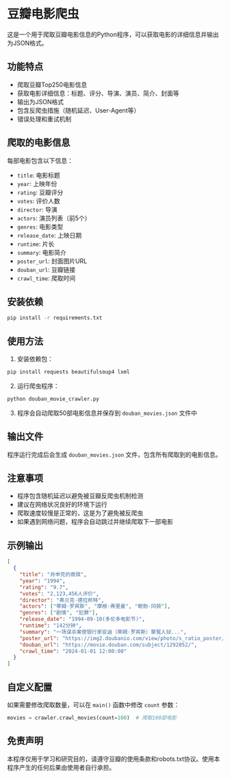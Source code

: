 # 豆瓣电影爬虫

这是一个用于爬取豆瓣电影信息的Python程序，可以获取电影的详细信息并输出为JSON格式。

## 功能特点

- 爬取豆瓣Top250电影信息
- 获取电影详细信息：标题、评分、导演、演员、简介、封面等
- 输出为JSON格式
- 包含反爬虫措施（随机延迟、User-Agent等）
- 错误处理和重试机制

## 爬取的电影信息

每部电影包含以下信息：
- `title`: 电影标题
- `year`: 上映年份
- `rating`: 豆瓣评分
- `votes`: 评价人数
- `director`: 导演
- `actors`: 演员列表（前5个）
- `genres`: 电影类型
- `release_date`: 上映日期
- `runtime`: 片长
- `summary`: 电影简介
- `poster_url`: 封面图片URL
- `douban_url`: 豆瓣链接
- `crawl_time`: 爬取时间

## 安装依赖

```bash
pip install -r requirements.txt
```

## 使用方法

1. 安装依赖包：
```bash
pip install requests beautifulsoup4 lxml
```

2. 运行爬虫程序：
```bash
python douban_movie_crawler.py
```

3. 程序会自动爬取50部电影信息并保存到 `douban_movies.json` 文件中

## 输出文件

程序运行完成后会生成 `douban_movies.json` 文件，包含所有爬取到的电影信息。

## 注意事项

- 程序包含随机延迟以避免被豆瓣反爬虫机制检测
- 建议在网络状况良好的环境下运行
- 爬取速度较慢是正常的，这是为了避免被反爬虫
- 如果遇到网络问题，程序会自动跳过并继续爬取下一部电影

## 示例输出

```json
[
  {
    "title": "肖申克的救赎",
    "year": "1994",
    "rating": "9.7",
    "votes": "2,123,456人评价",
    "director": "弗兰克·德拉邦特",
    "actors": ["蒂姆·罗宾斯", "摩根·弗里曼", "鲍勃·冈顿"],
    "genres": ["剧情", "犯罪"],
    "release_date": "1994-09-10(多伦多电影节)",
    "runtime": "142分钟",
    "summary": "一场谋杀案使银行家安迪（蒂姆·罗宾斯）蒙冤入狱...",
    "poster_url": "https://img2.doubanio.com/view/photo/s_ratio_poster/public/p480747492.jpg",
    "douban_url": "https://movie.douban.com/subject/1292052/",
    "crawl_time": "2024-01-01 12:00:00"
  }
]
```

## 自定义配置

如果需要修改爬取数量，可以在 `main()` 函数中修改 `count` 参数：

```python
movies = crawler.crawl_movies(count=100)  # 爬取100部电影
```

## 免责声明

本程序仅用于学习和研究目的，请遵守豆瓣的使用条款和robots.txt协议。使用本程序产生的任何后果由使用者自行承担。 